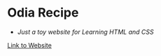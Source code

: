 # Odia Recipe
 - *Just a toy website for Learning HTML and CSS*
 
[Link to Website](https://shurtu-gal.github.io/odia-recipes/)
